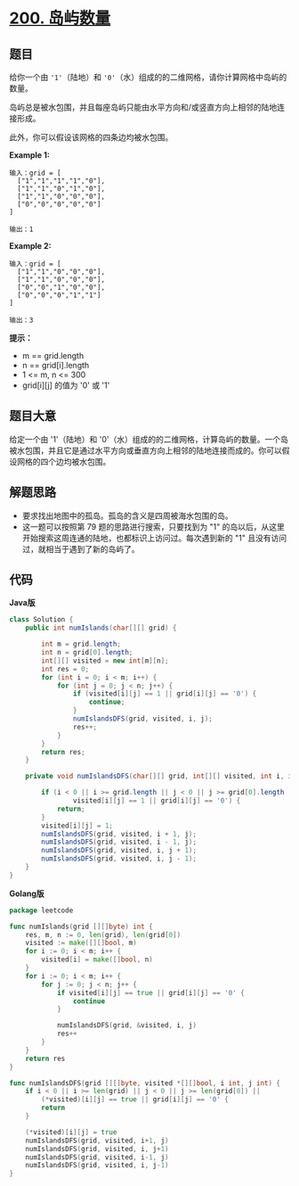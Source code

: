 # [200. 岛屿数量](https://leetcode-cn.com/problems/number-of-islands/)


## 题目

给你一个由 `'1'`（陆地）和 `'0'`（水）组成的的二维网格，请你计算网格中岛屿的数量。

岛屿总是被水包围，并且每座岛屿只能由水平方向和/或竖直方向上相邻的陆地连接形成。

此外，你可以假设该网格的四条边均被水包围。

**Example 1:**

```
输入：grid = [
  ["1","1","1","1","0"],
  ["1","1","0","1","0"],
  ["1","1","0","0","0"],
  ["0","0","0","0","0"]
]

输出：1
```

**Example 2:**

```
输入：grid = [
  ["1","1","0","0","0"],
  ["1","1","0","0","0"],
  ["0","0","1","0","0"],
  ["0","0","0","1","1"]
]

输出：3
```    

**提示：**

- m == grid.length
- n == grid[i].length
- 1 <= m, n <= 300
- grid[i][j] 的值为 '0' 或 '1'

## 题目大意

给定一个由 '1'（陆地）和 '0'（水）组成的的二维网格，计算岛屿的数量。一个岛被水包围，并且它是通过水平方向或垂直方向上相邻的陆地连接而成的。你可以假设网格的四个边均被水包围。


## 解题思路

- 要求找出地图中的孤岛。孤岛的含义是四周被海水包围的岛。
- 这一题可以按照第 79 题的思路进行搜索，只要找到为 "1" 的岛以后，从这里开始搜索这周连通的陆地，也都标识上访问过。每次遇到新的 "1" 且没有访问过，就相当于遇到了新的岛屿了。

## 代码

**Java版**

```java
class Solution {
    public int numIslands(char[][] grid) {

        int m = grid.length;
        int n = grid[0].length;
        int[][] visited = new int[m][n];
        int res = 0;
        for (int i = 0; i < m; i++) {
            for (int j = 0; j < n; j++) {
                if (visited[i][j] == 1 || grid[i][j] == '0') {
                    continue;
                }
                numIslandsDFS(grid, visited, i, j);
                res++;
            }
        }
        return res;
    }

    private void numIslandsDFS(char[][] grid, int[][] visited, int i, int j) {

        if (i < 0 || i >= grid.length || j < 0 || j >= grid[0].length ||
                visited[i][j] == 1 || grid[i][j] == '0') {
            return;
        }
        visited[i][j] = 1;
        numIslandsDFS(grid, visited, i + 1, j);
        numIslandsDFS(grid, visited, i - 1, j);
        numIslandsDFS(grid, visited, i, j + 1);
        numIslandsDFS(grid, visited, i, j - 1);
    }
}
```

**Golang版**

```go
package leetcode

func numIslands(grid [][]byte) int {
	res, m, n := 0, len(grid), len(grid[0])
	visited := make([][]bool, m)
	for i := 0; i < m; i++ {
		visited[i] = make([]bool, n)
	}
	for i := 0; i < m; i++ {
		for j := 0; j < n; j++ {
			if visited[i][j] == true || grid[i][j] == '0' {
				continue
			}

			numIslandsDFS(grid, &visited, i, j)
			res++
		}
	}
	return res
}

func numIslandsDFS(grid [][]byte, visited *[][]bool, i int, j int) {
	if i < 0 || i >= len(grid) || j < 0 || j >= len(grid[0]) ||
		(*visited)[i][j] == true || grid[i][j] == '0' {
		return
	}

	(*visited)[i][j] = true
	numIslandsDFS(grid, visited, i+1, j)
	numIslandsDFS(grid, visited, i, j+1)
	numIslandsDFS(grid, visited, i-1, j)
	numIslandsDFS(grid, visited, i, j-1)
}
```
